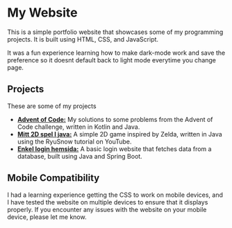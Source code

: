 # My Website

This is a simple portfolio website that showcases some of my programming projects. It is built using HTML, CSS, and JavaScript.

It was a fun experience learning how to make dark-mode work and save the preference so it doesnt default back to light mode everytime you change page.

## Projects

These are some of my projects

- **[Advent of Code:](https://https://github.com/knottem/adventofcode)** My solutions to some problems from the Advent of Code challenge, written in Kotlin and Java.
- **[Mitt 2D spel I java:](https://github.com/knottem/my2dgame)** A simple 2D game inspired by Zelda, written in Java using the RyuSnow tutorial on YouTube.
- **[Enkel login hemsida:](https://github.com/knottem/website)** A basic login website that fetches data from a database, built using Java and Spring Boot.

## Mobile Compatibility

I had a learning experience getting the CSS to work on mobile devices, and I have tested the website on multiple devices to ensure that it displays properly. If you encounter any issues with the website on your mobile device, please let me know.
